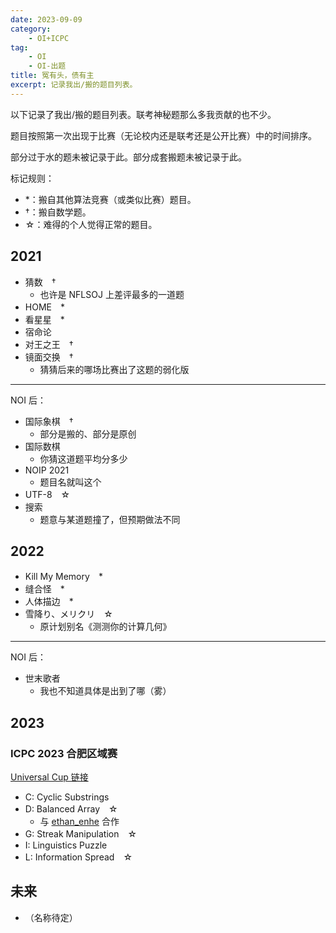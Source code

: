 ```yaml
---
date: 2023-09-09
category:
    - OI+ICPC
tag:
    - OI
    - OI-出题
title: 冤有头，债有主
excerpt: 记录我出/搬的题目列表。
---
```

以下记录了我出/搬的题目列表。联考神秘题那么多我贡献的也不少。

题目按照第一次出现于比赛（无论校内还是联考还是公开比赛）中的时间排序。

部分过于水的题未被记录于此。部分成套搬题未被记录于此。

标记规则：
- \*：搬自其他算法竞赛（或类似比赛）题目。
- †：搬自数学题。
- ☆：难得的个人觉得正常的题目。

## 2021
- 猜数　†
  - 也许是 NFLSOJ 上差评最多的一道题
- HOME　\*
- 看星星　\*
- 宿命论
- 对王之王　†
- 镜面交换　†
  - 猜猜后来的哪场比赛出了这题的弱化版

---
NOI 后：

- 国际象棋　†
  - 部分是搬的、部分是原创
- 国际数棋
  - 你猜这道题平均分多少
- NOIP 2021
  - 题目名就叫这个
- UTF-8　☆
- 搜索
  - 题意与某道题撞了，但预期做法不同


## 2022
- Kill My Memory　\*
- 缝合怪　\*
- 人体描边　\*
- 雪降り、メリクリ　☆
  - 原计划别名《测测你的计算几何》
  
---
NOI 后：
- 世末歌者
  - 我也不知道具体是出到了哪（雾）

## 2023
### ICPC 2023 合肥区域赛
[Universal Cup 链接](https://contest.ucup.ac/contest/1440)
- C: Cyclic Substrings
- D: Balanced Array　☆
  - 与 [ethan\_enhe](https://www.blog-e.top/) 合作
- G: Streak Manipulation　☆
- I: Linguistics Puzzle
- L: Information Spread　☆

## 未来
- （名称待定）
